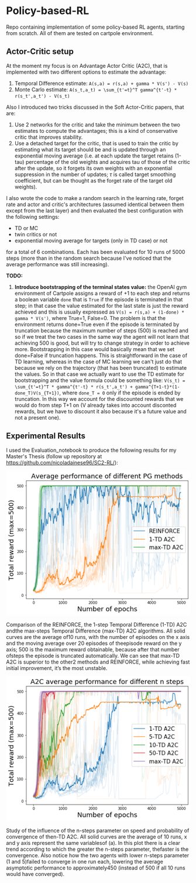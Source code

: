 # Policy-based-RL
Repo containing implementation of some policy-based RL agents, starting from scratch. All of them are tested on cartpole environment.

## Actor-Critic setup
At the moment my focus is on Advantage Actor Critic (A2C), that is implemented with two different options to estimate the advantage:
1. Temporal Difference estimate: `A(s,a) = r(s,a) + gamma * V(s') - V(s)`
2. Monte Carlo estimate: `A(s_t,a_t) = \sum_{t'=t}^T gamma^{t'-t} * r(s_t',a_t') - V(s_t)`

Also I introduced two tricks discussed in the Soft Actor-Critic papers, that are:
1. Use 2 networks for the critic and take the minimum between the two estimates to compute the advantages; this is a kind of conservative critic that improves stability.
2. Use a detached target for the critic, that is used to train the critic by estimating what its target should be and is updated through an exponential moving average (i.e. at each update the target retains (1-tau) percentage of the old weights and acquires tau of those of the critic after the update, so it forgets its own weights with an exponential suppression in the number of updates; $\tau$ is called target smoothing coefficient, but can be thought as the forget rate of the target old weights).

I also wrote the code to make a random search in the learning rate, forget rate and actor and critic's architectures (assumed identical between them except from the last layer) and then evaluated the best configuration with the following settings:
* TD or MC
* twin critics or not
* exponential moving average for targets (only in TD case) or not

for a total of 6 combinations. Each has been evaluated for 10 runs of 5000 steps (more than in the random search because I've noticed that the average performance was still increasing).

**TODO:**
1. **Introduce bootstrapping of the terminal states value:** the OpenAI gym environment of Cartpole assigns a reward of +1 to each step and returns a boolean variable `done` that is `True` if the episode is terminated in that step; in that case the value estimated for the last state is just the reward achieved and this is usually expressed as `V(s) = r(s,a) + (1-done) * gamma * V(s')`, where True=1, False=0.
The problem is that the environment returns done=True even if the episode is terminated by truncation because the maximum number of steps (500) is reached and so if we treat the two cases in the same way the agent will not learn that achieving 500 is good, but will try to change strategy in order to achieve more. Bootstrapping in this case would basically mean that we set done=False if truncation happens. This is straightforward in the case of TD learning, whereas in the case of MC learning we can't just do that because we rely on the trajectory (that has been truncated) to estimate the values. So in that case we actually want to use the TD estimate for bootstrapping and the value formula could be something like: 
`V(s_t) = \sum_{t'=t}^T * gamma^{t'-t} * r(s_t',a_t') + gamma^{T+1-t}*(1-done_T)V(s_{T+1})`, where `done_T = 0` only if the episode is ended by truncation. In this way we account for the discounted rewards that we would do from step T+1 on (V already takes into account disconted rewards, but we have to discount it also because it's a future value and not a present one).

## Experimental Results

I used the Evaluation\_notebook to produce the following results for my Master's Thesis (follow up repository at https://github.com/nicoladainese96/SC2-RL/):

<img src='Results/Plots/MC-REINFORCE-TD-v2.png'>

Comparison of the REINFORCE, the 1-step Temporal Difference (1-TD) A2C andthe max-steps Temporal Difference (max-TD) A2C algorithms. All solid curves are the average of10 runs, with the number of episodes on the x axis and the moving average over 20 episodes of theepisode reward on the y axis; 500 is the maximum reward obtainable, because after that number ofsteps the episode is truncated automatically. We can see that max-TD A2C is superior to the other2 methods and REINFORCE, while achieving fast initial improvement, it’s the most unstable.

<img src='Results/Plots/n-steps-A2C-v2.png'>

Study of the influence of the n-steps parameter on speed and probability of convergence of then-TD A2C. All solid curves are the average of 10 runs, x and y axis represent the same variablesof (a). In this plot there is a clear trend according to which the greater the n-steps parameter, thefaster is the convergence. Also notice how the two agents with lower n-steps parameter (1 and 5)failed to converge in one run each, lowering the average asymptotic performance to approximately450 (instead of 500 if all 10 runs would have converged).
